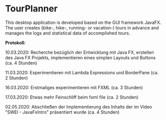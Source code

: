 # TourPlanner
This desktop application is developed based on the GUI framework JavaFX. The user creates (bike-, hike-, running- or vacation-) tours in advance and manages the logs and statistical data of accomplished tours.

**Protokoll:**

10.03.2020: Recherche bezüglich der Entwicklung mit Java FX, erstellen des Java FX Projekts, 
implementieren eines simplen Layouts und Buttons (ca. 4 Stunden)

11.03.2020: Experimentieren mit Lambda Expressions und BorderPane (ca. 2 Stunden)

16.03.2020: Erstmaliges experimentieren mit FXML (ca. 3 Stunden)

17.03.2020: Etwas mehr Feinschliff beim fxml file (ca. 2 Stunden)

02.05.2020: Abschließen der Implementierung des Inhalts der im Video "SWEI - JavaFxIntro" präsentiert wurde (ca. 4 Stunden)